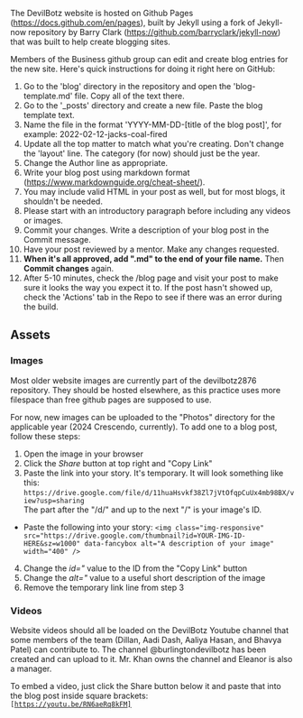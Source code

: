 The DevilBotz website is hosted on Github Pages (https://docs.github.com/en/pages), built by Jekyll using a fork of Jekyll-now repository by Barry Clark (https://github.com/barryclark/jekyll-now) that was built to help create blogging sites.

Members of the Business github group can edit and create blog entries for the new site. Here's quick instructions for doing it right here on GitHub:

1. Go to the 'blog' directory in the repository and open the 'blog-template.md' file. Copy all of the text there.
2. Go to the '_posts' directory and create a new file. Paste the blog template text.
3. Name the file in the format 'YYYY-MM-DD-[title of the blog post]', for example: 2022-02-12-jacks-coal-fired
4. Update all the top matter to match what you're creating. Don't change the 'layout' line. The category (for now) should just be the year. 
5. Change the Author line as appropriate.
6. Write your blog post using markdown format (https://www.markdownguide.org/cheat-sheet/).
7. You may include valid HTML in your post as well, but for most blogs, it shouldn't be needed.
8. Please start with an introductory paragraph before including any videos or images.
9. Commit your changes. Write a description of your blog post in the Commit message.
10. Have your post reviewed by a mentor. Make any changes requested.
11. **When it's all approved, add ".md" to the end of your file name.** Then **Commit changes** again.
10. After 5-10 minutes, check the /blog page and visit your post to make sure it looks the way you expect it to. If the post hasn't showed up, check the 'Actions' tab in the Repo to see if there was an error during the build.

## Assets
### Images
Most older website images are currently part of the devilbotz2876 repository. They should be hosted elsewhere, as this practice uses more filespace than free github pages are supposed to use.

For now, new images can be uploaded to the "Photos" directory for the applicable year (2024 Crescendo, currently). To add one to a blog post, follow these steps:
1. Open the image in your browser
2. Click the _Share_ button at top right and "Copy Link"
3. Paste the link into your story. It's temporary. It will look something like this:<br />```https://drive.google.com/file/d/11huaHsvkf38Zl7jVtOfqpCuUx4mb98BX/view?usp=sharing```<br />The part after the "/d/" and up to the next "/" is your image's ID.
- Paste the following into your story:
```<img class="img-responsive" src="https://drive.google.com/thumbnail?id=YOUR-IMG-ID-HERE&sz=w1000" data-fancybox alt="A description of your image" width="400" />```
4. Change the _id="_ value to the ID from the "Copy Link" button
5. Change the _alt="_ value to a useful short description of the image
6. Remove the temporary link line from step 3

### Videos
Website videos should all be loaded on the DevilBotz Youtube channel that some members of the team (Dillan, Aadi Dash, Aaliya Hasan, and Bhavya Patel) can contribute to. The channel @burlingtondevilbotz has been created and  can upload to it. Mr. Khan owns the channel and Eleanor is also a manager.

To embed a video, just click the Share button below it and paste that into the blog post inside square brackets:<br /><code>[https://youtu.be/RN6aeRq8kFM]</code>
